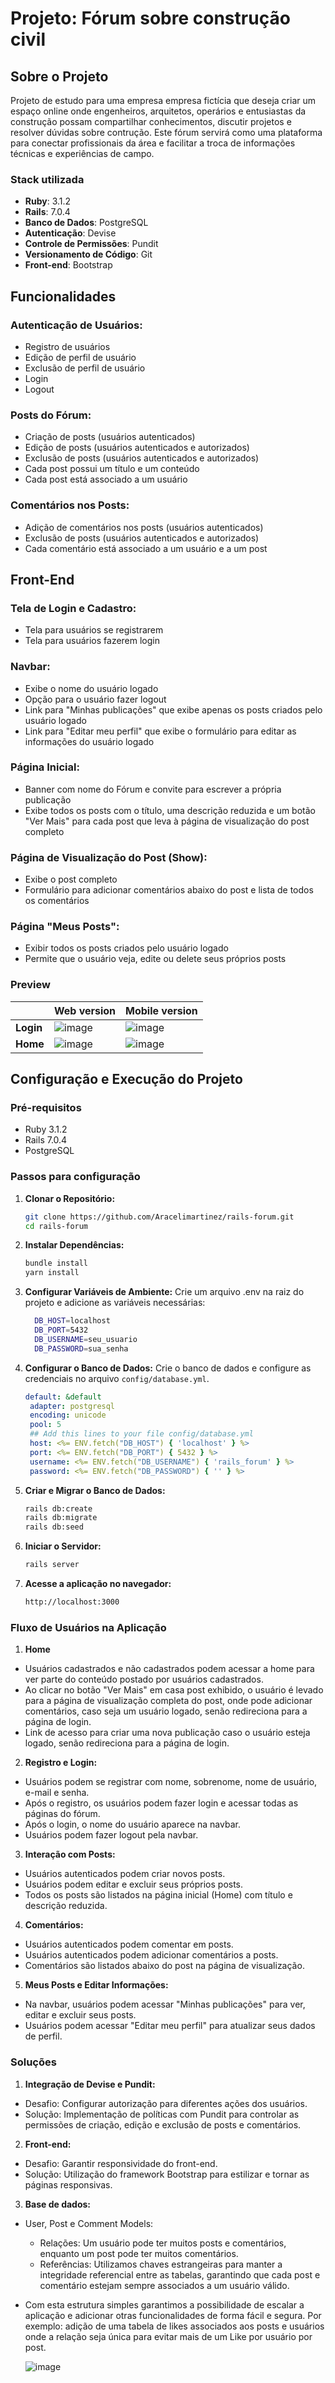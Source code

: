 # Projeto: Fórum sobre construção civil
## Sobre o Projeto
Projeto de estudo para uma empresa empresa fictícia que deseja criar um espaço online onde engenheiros, arquitetos, operários e entusiastas da construção possam compartilhar conhecimentos, discutir projetos e resolver dúvidas sobre contrução. Este fórum servirá como uma plataforma para conectar profissionais da área e facilitar a troca de informações técnicas e experiências de campo.

### Stack utilizada
- **Ruby**: 3.1.2
- **Rails**: 7.0.4
- **Banco de Dados**: PostgreSQL
- **Autenticação**: Devise
- **Controle de Permissões**: Pundit
- **Versionamento de Código**: Git
- **Front-end**: Bootstrap

## Funcionalidades

### Autenticação de Usuários:
- Registro de usuários
- Edição de perfil de usuário
- Exclusão de perfil de usuário
- Login
- Logout

### Posts do Fórum:
- Criação de posts (usuários autenticados)
- Edição de posts (usuários autenticados e autorizados)
- Exclusão de posts (usuários autenticados e autorizados)
- Cada post possui um título e um conteúdo
- Cada post está associado a um usuário

### Comentários nos Posts:
- Adição de comentários nos posts (usuários autenticados)
- Exclusão de posts (usuários autenticados e autorizados)
- Cada comentário está associado a um usuário e a um post

## Front-End

### Tela de Login e Cadastro:
- Tela para usuários se registrarem
- Tela para usuários fazerem login

### Navbar:
- Exibe o nome do usuário logado
- Opção para o usuário fazer logout
- Link para "Minhas publicações" que exibe apenas os posts criados pelo usuário logado
- Link para "Editar meu perfil" que exibe o formulário para editar as informações do usuário logado

### Página Inicial:
- Banner com nome do Fórum e convite para escrever a própria publicação
- Exibe todos os posts com o título, uma descrição reduzida e um botão "Ver Mais" para cada post que leva à página de visualização do post completo

### Página de Visualização do Post (Show):
- Exibe o post completo
- Formulário para adicionar comentários abaixo do post e lista de todos os comentários

### Página "Meus Posts":
- Exibir todos os posts criados pelo usuário logado
- Permite que o usuário veja, edite ou delete seus próprios posts

### Preview
|           | Web version                   | Mobile version                       |
| --------- | ----------------------------- | ------------------------------------ |
| **Login** | ![image](./public/login.png)  | ![image](./public/login-mobile.png)  |
| **Home**  | ![image](./public/home.png)   | ![image](./public/home-mobile.png)   |


## Configuração e Execução do Projeto

### Pré-requisitos
- Ruby 3.1.2
- Rails 7.0.4
- PostgreSQL

### Passos para configuração

1. **Clonar o Repositório:**
   ```bash
   git clone https://github.com/Aracelimartinez/rails-forum.git
   cd rails-forum
   ```

2. **Instalar Dependências:**
   ```bash
   bundle install
   yarn install
   ```

3. **Configurar Variáveis de Ambiente:**
  Crie um arquivo .env na raiz do projeto e adicione as variáveis necessárias:
    ```bash
      DB_HOST=localhost
      DB_PORT=5432
      DB_USERNAME=seu_usuario
      DB_PASSWORD=sua_senha
    ```

4. **Configurar o Banco de Dados:**
   Crie o banco de dados e configure as credenciais no arquivo `config/database.yml`.

   ```yaml
   default: &default
    adapter: postgresql
    encoding: unicode
    pool: 5
    ## Add this lines to your file config/database.yml
    host: <%= ENV.fetch("DB_HOST") { 'localhost' } %>
    port: <%= ENV.fetch("DB_PORT") { 5432 } %>
    username: <%= ENV.fetch("DB_USERNAME") { 'rails_forum' } %>
    password: <%= ENV.fetch("DB_PASSWORD") { '' } %>
   ```

5. **Criar e Migrar o Banco de Dados:**
   ```bash
   rails db:create
   rails db:migrate
   rails db:seed
   ```

6. **Iniciar o Servidor:**
    ```bash
    rails server
    ```

7. **Acesse a aplicação no navegador:**
    ```bash
    http://localhost:3000
    ```

### Fluxo de Usuários na Aplicação
1. **Home**
  - Usuários cadastrados e não cadastrados podem acessar a home para ver parte do conteúdo postado por usuários cadastrados.
  - Ao clicar no botão "Ver Mais" em casa post exhibido, o usuário é levado para a página de visualização completa do post, onde pode adicionar comentários, caso seja um usuário logado, senão redireciona para a página de login.
  - Link de acesso para criar uma nova publicação caso o usuário esteja logado, senão redireciona para a página de login.

2. **Registro e Login:**
  - Usuários podem se registrar com nome, sobrenome, nome de usuário, e-mail e senha.
  - Após o registro, os usuários podem fazer login e acessar todas as páginas do fórum.
  - Após o login, o nome do usuário aparece na navbar.
  - Usuários podem fazer logout pela navbar.

3. **Interação com Posts:**
  - Usuários autenticados podem criar novos posts.
  - Usuários podem editar e excluir seus próprios posts.
  - Todos os posts são listados na página inicial (Home) com título e descrição reduzida.

4. **Comentários:**
  - Usuários autenticados podem comentar em posts.
  - Usuários autenticados podem adicionar comentários a posts.
  - Comentários são listados abaixo do post na página de visualização.

5. **Meus Posts e Editar Informações:**
  - Na navbar, usuários podem acessar "Minhas publicações" para ver, editar e excluir seus posts.
  - Usuários podem acessar "Editar meu perfil" para atualizar seus dados de perfil.


### Soluções

1. **Integração de Devise e Pundit:**
  - Desafio: Configurar autorização para diferentes ações dos usuários.
  - Solução: Implementação de políticas com Pundit para controlar as permissões de criação, edição e exclusão de posts e comentários.
2. **Front-end:**
  - Desafio: Garantir responsividade do front-end.
  - Solução: Utilização do framework Bootstrap para estilizar e tornar as páginas responsivas.

3. **Base de dados:**
  - User, Post e Comment Models:
    - Relações: Um usuário pode ter muitos posts e comentários, enquanto um post pode ter muitos comentários.
    - Referências: Utilizamos chaves estrangeiras para manter a integridade referencial entre as tabelas, garantindo que cada post e comentário estejam sempre associados a um usuário válido.
  - Com esta estrutura simples garantimos a possibilidade de escalar a aplicação e adicionar otras funcionalidades de forma fácil e segura. Por exemplo: adição de uma tabela de likes associados aos posts e usuários onde a relação seja única para evitar mais de um Like por usuário por post.
    
     ![image](./public/squema-database.png)
